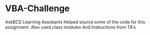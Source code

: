 # VBA-Challenge
AskBCS Learning Assistants Helped source some of the code for this assignment. 
Also used class modules
And Instructions from TA's
